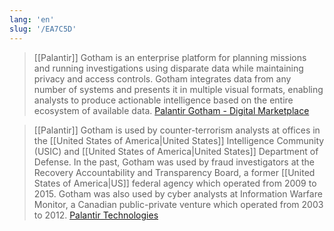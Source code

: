 ```yaml
---
lang: 'en'
slug: '/EA7C5D'
---
```


> [[Palantir]] Gotham is an enterprise platform for planning missions and running investigations using disparate data while maintaining privacy and access controls. Gotham integrates data from any number of systems and presents it in multiple visual formats, enabling analysts to produce actionable intelligence based on the entire ecosystem of available data. [Palantir Gotham - Digital Marketplace](https://www.digitalmarketplace.service.gov.uk/g-cloud/services/668463552506354)

> [[Palantir]] Gotham is used by counter-terrorism analysts at offices in the [[United States of America|United States]] Intelligence Community (USIC) and [[United States of America|United States]] Department of Defense. In the past, Gotham was used by fraud investigators at the Recovery Accountability and Transparency Board, a former [[United States of America|US]] federal agency which operated from 2009 to 2015. Gotham was also used by cyber analysts at Information Warfare Monitor, a Canadian public-private venture which operated from 2003 to 2012. [Palantir Technologies](https://en.wikipedia.org/wiki/Palantir_Technologies)
